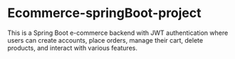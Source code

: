 # Ecommerce-springBoot-project
This is a Spring Boot e-commerce backend with JWT authentication where users can create accounts, place orders, manage their cart, delete products, and interact with various features.
